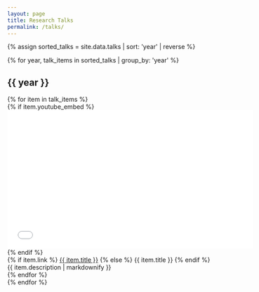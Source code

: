```yaml
---
layout: page
title: Research Talks
permalink: /talks/
---
```


{% assign sorted_talks = site.data.talks | sort: 'year' | reverse %}

{% for year, talk_items in sorted_talks | group_by: 'year' %}
  <h2>{{ year }}</h2>
  <div class="publications">
    {% for item in talk_items %}
      <div class="publication">
        {% if item.youtube_embed %}
          <div class="publication-video">
            <iframe width="560" height="315" src="{{ item.youtube_embed }}" frameborder="0" allowfullscreen></iframe>
          </div>
        {% endif %}
        <div class="publication-content">
          <div class="publication-title">
            {% if item.link %}
              <a href="{{ item.link }}">{{ item.title }}</a>
            {% else %}
              {{ item.title }}
            {% endif %}
          </div>
          <div class="publication-description">
            {{ item.description | markdownify }}
          </div>
        </div>
      </div>
    {% endfor %}
  </div>
{% endfor %}